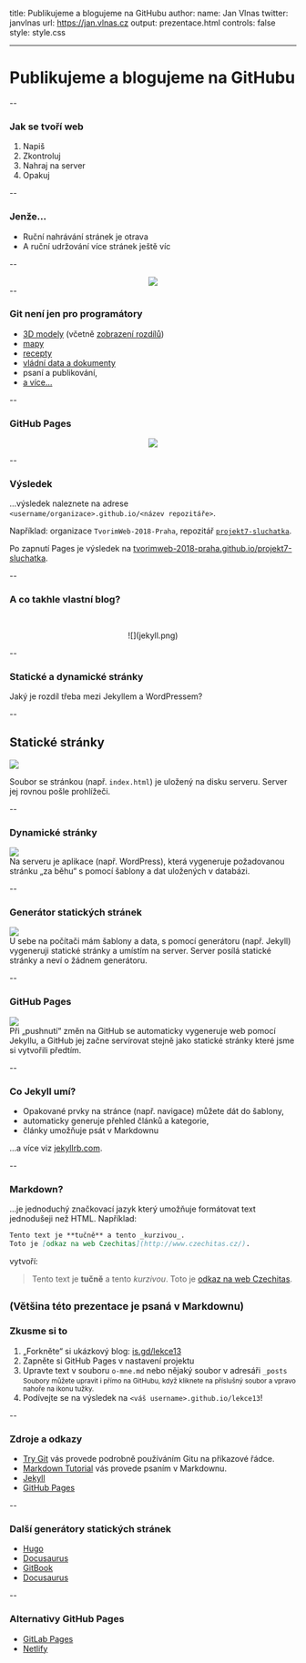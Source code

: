 title: Publikujeme a blogujeme na GitHubu
author:
  name: Jan Vlnas
  twitter: janvlnas
  url: https://jan.vlnas.cz
output: prezentace.html
controls: false
style: style.css

---

# Publikujeme a blogujeme na GitHubu

--

### Jak se tvoří web

1. Napiš
2. Zkontroluj
3. Nahraj na server
4. Opakuj

--

### Jenže…

* Ruční nahrávání stránek je otrava
* A ruční udržování více stránek ještě víc

--

<div style="text-align:center">
<img src="octocat.png" style="max-height:80vh">
</div>
--

### Git není jen pro programátory

* [3D modely](https://github.com/lorennorman/octocat-3d/blob/master/stl/octocat_head.stl) (včetně [zobrazení rozdílů](https://github.com/blog/1633-3d-file-diffs))
* [mapy](https://github.com/colemanm/hurricanes/blob/master/fl_2004_hurricanes.geojson)
* [recepty](https://github.com/sinker/tacofancy)
* [vládní data a dokumenty](https://government.github.com/community/)
* psaní a publikování,
* [a více…](http://readwrite.com/2013/11/08/seven-ways-to-use-github-that-arent-coding)

--

### GitHub Pages

<div style="text-align:center">
<img src="gh-settings.png">
</div>

--

### Výsledek

…výsledek naleznete na adrese `<username/organizace>.github.io/<název repozitáře>`.

Například: organizace `TvorimWeb-2018-Praha`, repozitář [`projekt7-sluchatka`](https://github.com/TvorimWeb-2018-Praha/projekt7-sluchatka).

Po zapnutí Pages je výsledek na [tvorimweb-2018-praha.github.io/projekt7-sluchatka](https://tvorimweb-2018-praha.github.io/projekt7-sluchatka).

--

### A co takhle vlastní blog?

<div style="text-align:center;padding-top:2em">
![](jekyll.png)
</div>

--

### Statické a dynamické stránky

Jaký je rozdíl třeba mezi Jekyllem a WordPressem?

--

## Statické stránky

<img src="dia-static.png" style="max-width:100%">

Soubor se stránkou (např. `index.html`) je uložený na disku serveru. Server jej rovnou pošle prohlížeči.

--

### Dynamické stránky

<img src="dia-dynamic.png" style="max-width:100%">

<div class="note">
Na serveru je aplikace (např. WordPress), která vygeneruje požadovanou stránku „za běhu“ s pomocí šablony a dat uložených v databázi.
</div>

--

### Generátor statických stránek

<img src="dia-gen.png" style="max-width:100%;max-height:">

<div class="note">
U sebe na počítači mám šablony a data, s pomocí generátoru (např. Jekyll) vygeneruji statické stránky a umístím na server. Server posílá statické stránky a neví o žádnem generátoru.
</div>

--

### GitHub Pages

<img src="dia-ghp.png" style="max-width:100%;max-height:">

<div class="note">
Při „pushnutí“ změn na GitHub se automaticky vygeneruje web pomocí Jekyllu, a GitHub jej začne servírovat stejně jako statické stránky které jsme si vytvořili předtím.
</div>

--

### Co Jekyll umí?

* Opakované prvky na stránce (např. navigace) můžete dát do šablony,
* automaticky generuje přehled článků a kategorie,
* články umožňuje psát v Markdownu

…a více viz [jekyllrb.com](http://jekyllrb.com/).

--

### Markdown?

…je jednoduchý značkovací jazyk který umožňuje formátovat text jednodušeji než HTML. Například:

```markdown
Tento text je **tučně** a tento _kurzivou_.
Toto je [odkaz na web Czechitas](http://www.czechitas.cz/).
```

vytvoří:

> Tento text je **tučně** a tento _kurzivou_.
> Toto je [odkaz na web Czechitas](http://www.czechitas.cz/).

<small>(Většina této prezentace je psaná v Markdownu)</small>
--

### Zkusme si to

1. „Forkněte“ si ukázkový blog: [is.gd/lekce13](https://is.gd/lekce13)
2. Zapněte si GitHub Pages v nastavení projektu
3. Upravte text v souboru `o-mne.md` nebo nějaký soubor v adresáři `_posts`
   <br><small>Soubory můžete upravit i přímo na GitHubu, když kliknete na příslušný soubor a vpravo nahoře na ikonu tužky.</small>
4. Podívejte se na výsledek na `<váš username>.github.io/lekce13`!

--

### Zdroje a odkazy

* [Try Git](https://try.github.io/) vás provede podrobně používáním Gitu na příkazové řádce.
* [Markdown Tutorial](http://markdowntutorial.com/) vás provede psaním v Markdownu.
* [Jekyll](http://jekyllrb.com/)
* [GitHub Pages](https://pages.github.com/)

--

### Další generátory statických stránek

* [Hugo](http://gohugo.io/)
* [Docusaurus](https://middlemanapp.com/)
* [GitBook](https://github.com/GitbookIO/gitbook)
* [Docusaurus](https://docusaurus.io/)

--

### Alternativy GitHub Pages

* [GitLab Pages](https://about.gitlab.com/features/pages/)
* [Netlify](https://www.netlify.com/)
